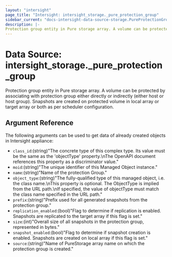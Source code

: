 ```yaml
---
layout: "intersight"
page_title: "Intersight: intersight_storage._pure_protection_group"
sidebar_current: "docs-intersight-data-source-storage.PureProtectionGroup"
description: |-
Protection group entity in Pure storage array. A volume can be protected by associating with protection group either directly or indirectly (either host or host group). Snapshots are created on protected volume in local array or target array or both as per scheduler configuration.
---
```


# Data Source: intersight_storage._pure_protection_group
Protection group entity in Pure storage array. A volume can be protected by associating with protection group either directly or indirectly (either host or host group). Snapshots are created on protected volume in local array or target array or both as per scheduler configuration.
## Argument Reference
The following arguments can be used to get data of already created objects in Intersight appliance:
* `class_id`:(string)"The concrete type of this complex type. Its value must be the same as the 'objectType' property.\nThe OpenAPI document references this property as a discriminator value."
* `moid`:(string)"The unique identifier of this Managed Object instance."
* `name`:(string)"Name of the protection Group."
* `object_type`:(string)"The fully-qualified type of this managed object, i.e. the class name.\nThis property is optional. The ObjectType is implied from the URL path.\nIf specified, the value of objectType must match the class name specified in the URL path."
* `prefix`:(string)"Prefix used for all generated snapshots from the protection group."
* `replication_enabled`:(bool)"Flag to determine if replication is enabled. Snapshots are replicated to the target array if this flag is set."
* `size`:(int)"Overall size of all snapshots in the protection group, represented in bytes."
* `snapshot_enabled`:(bool)"Flag to determine if snapshot creation is enabled. Snapshots are created on local array if this flag is set."
* `source`:(string)"Name of PureStorage array name on which the protection group is created."
